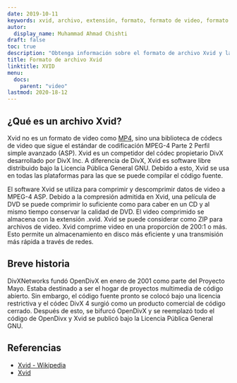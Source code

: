 ```yaml
---
date: 2019-10-11
keywords: xvid, archivo, extensión, formato, formato de video, formato de archivo .xvid, formato de archivo xvid, extensión .xvid, extensión xvid, cómo abrir un archivo xvid
autor:
  display_name: Muhammad Ahmad Chishti
draft: false
toc: true
description: "Obtenga información sobre el formato de archivo Xvid y las API que pueden crear y abrir archivos Xvid"
title: Formato de archivo Xvid
linktitle: XVID
menu:
  docs:
    parent: "video"
lastmod: 2020-18-12
---
```


## ¿Qué es un archivo Xvid? ##

Xvid no es un formato de video como [MP4](/es/video/mp4/), sino una biblioteca de códecs de video que sigue el estándar de codificación MPEG-4 Parte 2 Perfil simple avanzado (ASP). Xvid es un competidor del códec propietario DivX desarrollado por DivX Inc. A diferencia de DivX, Xvid es software libre distribuido bajo la Licencia Pública General GNU. Debido a esto, Xvid se usa en todas las plataformas para las que se puede compilar el código fuente.

El software Xvid se utiliza para comprimir y descomprimir datos de video a MPEG-4 ASP. Debido a la compresión admitida en Xvid, una película de DVD se puede comprimir lo suficiente como para caber en un CD y al mismo tiempo conservar la calidad de DVD. El video comprimido se almacena con la extensión .xvid. Xvid se puede considerar como ZIP para archivos de video. Xvid comprime video en una proporción de 200:1 o más. Esto permite un almacenamiento en disco más eficiente y una transmisión más rápida a través de redes.

## Breve historia ##

DivXNetworks fundó OpenDivX en enero de 2001 como parte del Proyecto Mayo. Estaba destinado a ser el hogar de proyectos multimedia de código abierto. Sin embargo, el código fuente pronto se colocó bajo una licencia restrictiva y el códec DivX 4 surgió como un producto comercial de código cerrado. Después de esto, se bifurcó OpenDivX y se reemplazó todo el código de OpenDivx y Xvid se publicó bajo la Licencia Pública General GNU.

## Referencias ##

- [Xvid - Wikipedia](https://en.wikipedia.org/wiki/Xvid)
- [Xvid](https://www.xvid.com/)
